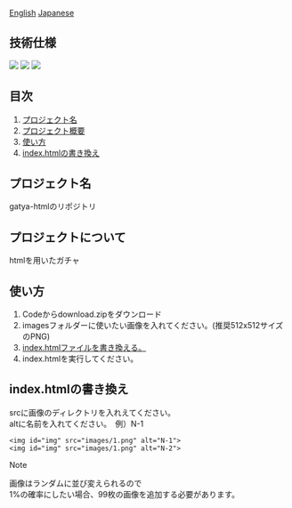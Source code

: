 
[English](/gatya/README.md)  [Japanese](/gatya/README-ja.md)
## 技術仕様
<img src="https://img.shields.io/badge/-Html5-E34F26.svg?logo=html5&style=plastic"> <img src="https://img.shields.io/badge/-Css3-1572B6.svg?logo=css3&style=plastic"> <img src="https://img.shields.io/badge/-Javascript-F7DF1E.svg?logo=javascript&style=plastic">

## 目次　　
1. [プロジェクト名](#プロジェクト名)
2. [プロジェクト概要](#プロジェクトについて)
3. [使い方](#使い方)
4. [index.htmlの書き換え](#indexhtmlの書き換え)

<!-- プロジェクト名 -->
## プロジェクト名
gatya-htmlのリポジトリ

<!-- プロジェクトについて -->
## プロジェクトについて
htmlを用いたガチャ

<!-- 使い方 -->
## 使い方
1. Codeからdownload.zipをダウンロード
2. imagesフォルダーに使いたい画像を入れてください。(推奨512x512サイズのPNG)
3. [index.htmlファイルを書き換える。](#indexhtmlの書き換え)
4. index.htmlを実行してください。

<!-- index.htmlの書き換え -->
## index.htmlの書き換え
srcに画像のディレクトリを入れえてください。  
altに名前を入れてください。　例）N-1
```
<img id="img" src="images/1.png" alt="N-1">
<img id="img" src="images/1.png" alt="N-2">
```
> [!NOTE] 
> 画像はランダムに並び変えられるので  
> 1%の確率にしたい場合、99枚の画像を追加する必要があります。
